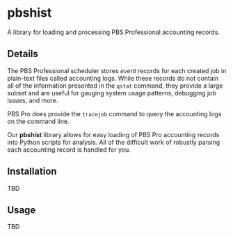 # pbshist
A library for loading and processing PBS Professional accounting records.

## Details
The PBS Professional scheduler stores *event* records for each created job in
plain-text files called accounting logs. While these records do not contain all
of the information presented in the `qstat` command, they provide a large subset
and are useful for gauging system usage patterns, debugging job issues, and
more.

PBS Pro does provide the `tracejob` command to query the accounting logs on the
command line.

Our **pbshist** library allows for easy loading of PBS Pro accounting records
into Python scripts for analysis. All of the difficult work of robustly parsing
each accounting record is handled for you.

## Installation

TBD

## Usage

TBD
